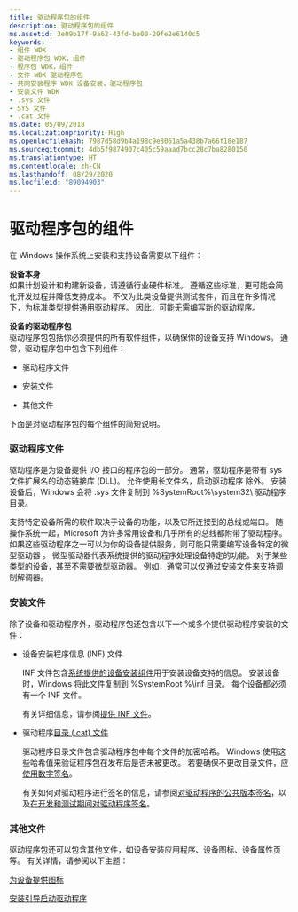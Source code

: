 ```yaml
---
title: 驱动程序包的组件
description: 驱动程序包的组件
ms.assetid: 3e09b17f-9a62-43fd-be00-29fe2e6140c5
keywords:
- 组件 WDK
- 驱动程序包 WDK，组件
- 程序包 WDK，组件
- 文件 WDK 驱动程序包
- 共同安装程序 WDK 设备安装，驱动程序包
- 安装文件 WDK
- .sys 文件
- SYS 文件
- .cat 文件
ms.date: 05/09/2018
ms.localizationpriority: High
ms.openlocfilehash: 7987d58d9b4a198c9e8061a5a438b7a66f18e187
ms.sourcegitcommit: 4db5f9874907c405c59aaad7bcc28c7ba8280150
ms.translationtype: HT
ms.contentlocale: zh-CN
ms.lasthandoff: 08/29/2020
ms.locfileid: "89094903"
---
```

# <a name="components-of-a-driver-package"></a>驱动程序包的组件





在 Windows 操作系统上安装和支持设备需要以下组件：

<a href="" id="the-device-itself"></a>**设备本身**  
如果计划设计和构建新设备，请遵循行业硬件标准。 遵循这些标准，更可能会简化开发过程并降低支持成本。 不仅为此类设备提供测试套件，而且在许多情况下，为标准类型提供通用驱动程序。 因此，可能无需编写新的驱动程序。

<a href="" id="the-driver-package-for-the-device"></a>**设备的驱动程序包**  
驱动程序包包括你必须提供的所有软件组件，以确保你的设备支持 Windows。 通常，驱动程序包中包含下列组件：

-   驱动程序文件

-   安装文件

-   其他文件

下面是对驱动程序包的每个组件的简短说明。

### <a name="driver-files"></a>驱动程序文件

驱动程序是为设备提供 I/O 接口的程序包的一部分。 通常，驱动程序是带有 sys  文件扩展名的动态链接库 (DLL)。 允许使用长文件名，启动驱动程序  除外。 安装设备后，Windows 会将 .sys  文件复制到 %SystemRoot%\\system32\\ 驱动程序  目录。

支持特定设备所需的软件取决于设备的功能，以及它所连接到的总线或端口。 随操作系统一起，Microsoft 为许多常用设备和几乎所有的总线都附带了驱动程序。 如果这些驱动程序之一可以为你的设备提供服务，则可能只需要编写设备特定的微型驱动器  。 微型驱动器代表系统提供的驱动程序处理设备特定的功能。 对于某些类型的设备，甚至不需要微型驱动器。 例如，通常可以仅通过安装文件来支持调制解调器。

### <a name="installation-files"></a>安装文件

除了设备和驱动程序外，驱动程序包还包含以下一个或多个提供驱动程序安装的文件：

-   设备安装程序信息 (INF) 文件

    INF 文件包含[系统提供的设备安装组件](system-provided-device-installation-components.md)用于安装设备支持的信息。 安装设备时，Windows 将此文件复制到 %SystemRoot  %\\inf  目录。 每个设备都必须有一个 INF 文件。

    有关详细信息，请参阅[提供 INF 文件](supplying-an-inf-file.md)。

-   驱动程序[目录 (.cat) 文件](catalog-files.md)

    驱动程序目录文件包含驱动程序包中每个文件的加密哈希。 Windows 使用这些哈希值来验证程序包在发布后是否未被更改。 若要确保不更改目录文件，应[使用数字签名](digital-signatures.md)。

    有关如何对驱动程序进行签名的信息，请参阅[对驱动程序的公共版本签名](signing-drivers-for-public-release--windows-vista-and-later-.md)，以及[在开发和测试期间对驱动程序签名](./introduction-to-test-signing.md)。

### <a name="other-files"></a>其他文件

驱动程序包还可以包含其他文件，如设备安装应用程序、设备图标、设备属性页等。 有关详情，请参阅以下主题：

[为设备提供图标](providing-vendor-icons-for-the-shell-and-autoplay.md)

[安装引导启动驱动程序](installing-a-boot-start-driver.md)